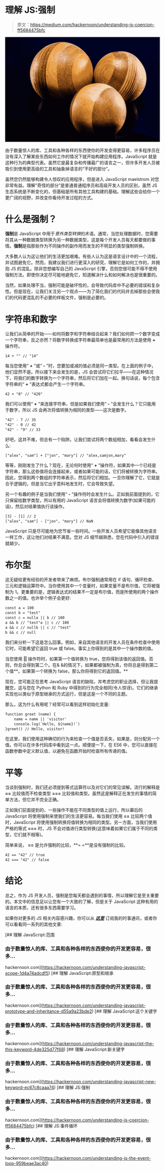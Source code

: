 # 理解 JS:强制

> 原文：<https://medium.com/hackernoon/understanding-js-coercion-ff5684475bfc>

![](img/a5d80f9ae02ec001221bf3dbc4461938.png)

由于数量惊人的库、工具和各种各样的东西使你的开发变得更容易，许多程序员在没有深入了解某些东西如何工作的情况下就开始构建应用程序。JavaScript 就是这种行为的典型代表。虽然它是最复杂和传播最广的语言之一，但许多开发人员被吸引到使用更高级的工具和抽象掉语言的“不好的部分”。

虽然您仍然能够构建令人惊叹的应用程序，但是进入 JavaScript maelstrom 对您非常有益。理解“奇怪的部分”是普通普通程序员和高级开发人员的区别，虽然 JS 生态系统是不断变化的，但基础是所有其他工具构建的基础。理解这些会给你一个更广阔的视野，并改变你看待开发过程的方式。

# 什么是强制？

**强制**是 JavaScript 中用于*意外类型转换*的术语。通常，当您处理数据时，您需要将其从一种数据类型转换为另一种数据类型，这是每个开发人员每天都要做的事情。**强制**是指那些作为不同操作的副作用而发生的不明显的类型强制转换。

大多数人认为这让他们的生活更加艰难。有些人认为这是语言设计中的一个流程，并试图避免它。然而，我建议我们进行更深入的研究，理解它是如何工作的，并拥抱 JS 的混乱。除非您想编写自己的 JavaScript 引擎，否则您很可能不得不使用强制方法。即使你决定尽可能地避免它，知道解决什么和如何解决也是很重要的。

当然，如果处理不当，强制可能是破坏性的，会导致代码库中不必要的错误和复杂性。但是现在，让我们关注另一个观点——为了简化我们的代码并去掉那些会使我们的代码更混乱的不必要的样板文件，强制是必要的。

# 字符串和数字

让我们从简单的开始——如何将数字和字符串结合起来？我们如何把一个数字变成一个字符串，反之亦然？将数字转换成字符串最简单也是最常用的方法是使用 **+** 操作符。

```
14 + "" // "14"
```

每当您使用“ **+** ”或“ **-** ”时，您要加或减的值必须是同一类型。在上面的例子中，他们显然不是。所以接下来会发生的是，JS 会尝试将它们拉平——在这种情况下，将我们的数字转换为一个字符串，然后将它们加在一起。换句话说，每个包含字符串的“ **+** ”表达式都会产生一个字符串。

```
42 + "0" // "420"
```

我们可以使用“ **+** ”来连接字符串，但是如果我们使用“ **-** ”会发生什么？它只能用于数字，所以 JS 会再次将值转换为相同的类型——这次是数字。

```
"42" - 7 // 35
"42" - 0 // 42
"42" - "9" // 33
```

好吧，这并不难，但总有一个陷阱。让我们尝试将两个数组相加，看看会发生什么:

```
["alex", "sam"] + ["jon", "mary"] // "alex,samjon,mary"
```

等等，刚刚发生了什么？现在，无论何时使用“ **+** ”操作符，如果其中一个已经是字符串，那么这些值将会连接起来，或者如果可能的话，它们将被转换为字符串。因此，您得到两个数组的字符串表示，然后将它们相加。一旦你理解了它，它就是合乎逻辑的，但是当它出乎意料地发生时，它会导致失望。

另一个有趣的例子是当我们使用“ **-** ”操作符时会发生什么。正如我前面提到的，它只保留给数字类型，所以有用的 JavaScript 语言会将值转换为数字(如果可能的话)，然后对结果值执行该操作。

```
[3] - [1] // 2
["alex", "sam"] - ["jon", "mary"] // NaN
```

JavaScript 只是尽可能地为您节省一些时间。一些开发人员希望它能像其他语言一样工作，这让他们对结果不满意。您对 JS 细节越熟悉，您在代码中引入的错误就越少。

# **布尔型**

这无疑给更有经验的开发者带来了麻烦。布尔强制通常用在 if 语句、循环检查、三元和逻辑运算符中。当你使用其中一个变量时，如果变量不是布尔值，它将被强制为 1。更重要的是，逻辑表达式的结果不一定是布尔值，而是所使用的两个操作数之一的值。也许举个例子会更好:

```
const a = 100
const b = "test"
const c = nulla || b // 100
a && b // "test"a || c // 100
a && c // nullb || c // "test"
b && c // null
```

我们来分析一下这是怎么回事。例如，来自其他语言的开发人员在条件检查中使用它时，可能希望它返回 true 或 false。事实上你得到的是其中一个操作数的值。

当您使用 **||** 操作符时，如果第一个值转换为 true，您将得到该值的返回值。否则，你总会得到第二个。在& &的情况下，如果都被强制为真，你将总是得到第二个值**。如果第一个转换为 false，那么你将得到它的返回值。**

现在，您可能正在思考 JavaScript 语言的缺陷，并考虑您的职业选择，但让我提醒您，这与您在 Python 和 Ruby 中得到的行为完全相同(令人惊讶)。它们的继承实现也以类似于原型继承的方式运行，但是这是一个不同的主题。

那么，这为什么有用呢？经常可以看到这样初始化变量:

```
function greet (name) {
    name = name || 'visitor'
    console.log(`Hello, ${name}!`)
}greet() // Hello, visitor!
```

在这里，我们使用这种确切的行为来检查一个值是否丢失，如果是，则分配另一个值。你可以在许多代码库中看到这一点。顺便提一下，在 ES6 中，您可以直接在函数参数中定义默认值，以避免在函数开始时检查所有传递的值。

# 平等

当谈到强制时，我们还必须提到等式运算符以及对它们的常见误解。流行的解释是 **==** 比较值而不检查类型 **===** 比较值和类型。虽然这是解释正在发生的事情的简单方法，但它并不完全正确。

正如我们前面提到的，一些操作不能在不同类型的值上运行，所以幕后的 JavaScript 将使用强制来使我们的生活更容易。每当我们使用 **==** 比较两个值时，JavaScript 将使用强制转换将值转换为相同的类型。另一方面，当我们使用严格的等式 **===** 时，JS 不会对值进行类型转换(这意味着如果它们属于不同的类型，它们就不相等)。

简单来说， **==** 是允许强制的比较，**= =**是没有强制的比较。

```
42 == "42" // true
42 === "42" // false
```

# 结论

总之，作为 JS 开发人员，强制是您每天都会遇到的事情，所以理解它是至关重要的。本文中的信息足以让您有一个大致的了解，但是关于 JavaScript 这种有用的语言的本质，还有很多东西需要学习。

如果你对更多的 JS 相关内容感兴趣，你可以从 [***这里***](https://buttondown.email/kondov) 订阅我的时事通讯，或者你可以看看同一系列的其他文章:

[](https://hackernoon.com/understanding-javascript-scope-1d4a74adcdf5) [## 理解 JavaScript:范围

### 由于数量惊人的库、工具和各种各样的东西使你的开发更容易，很多…

hackernoon.com](https://hackernoon.com/understanding-javascript-scope-1d4a74adcdf5) [](https://hackernoon.com/understanding-javascript-prototype-and-inheritance-d55a9a23bde2) [## 理解 JavaScript:原型和继承

### 由于数量惊人的库、工具和各种各样的东西使你的开发更容易，很多…

hackernoon.com](https://hackernoon.com/understanding-javascript-prototype-and-inheritance-d55a9a23bde2) [](https://hackernoon.com/understanding-javascript-the-this-keyword-4de325d77f68) [## 理解 JavaScript:这个关键字

### 由于数量惊人的库、工具和各种各样的东西使你的开发更容易，很多…

hackernoon.com](https://hackernoon.com/understanding-javascript-the-this-keyword-4de325d77f68) [](https://hackernoon.com/understanding-javascript-new-keyword-ec67c8caaa74) [## 理解 JavaScript:新关键字

### 由于数量惊人的库、工具和各种各样的东西使你的开发更容易，很多…

hackernoon.com](https://hackernoon.com/understanding-javascript-new-keyword-ec67c8caaa74) [](https://hackernoon.com/understanding-js-coercion-ff5684475bfc) [## 理解 JS:强制

### 由于数量惊人的库、工具和各种各样的东西使你的开发更容易，很多…

hackernoon.com](https://hackernoon.com/understanding-js-coercion-ff5684475bfc) [](https://hackernoon.com/understanding-js-the-event-loop-959beae3ac40) [## 理解 JS:事件循环

### 由于数量惊人的库、工具和各种各样的东西使你的开发更容易，很多…

hackernoon.com](https://hackernoon.com/understanding-js-the-event-loop-959beae3ac40)
